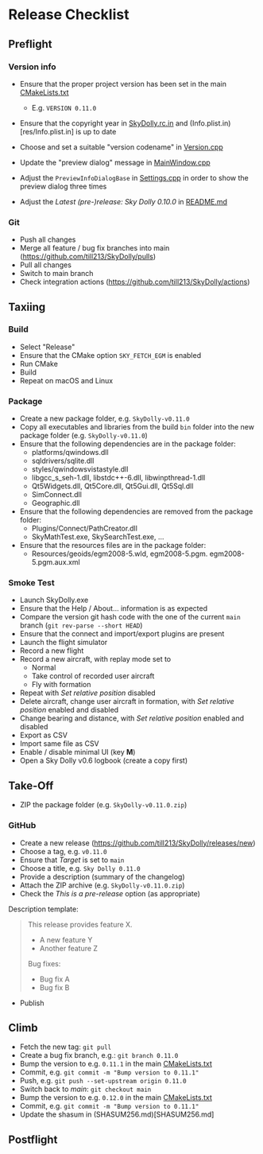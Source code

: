
# Release Checklist

## Preflight
### Version info
- Ensure that the proper project version has been set in the main [CMakeLists.txt](CMakeLists.txt)
  * E.g. `VERSION 0.11.0`
- Ensure that the copyright year in [SkyDolly.rc.in](res/SkyDolly.rc.in) and (Info.plist.in)[res/Info.plist.in] is up to date

- Choose and set a suitable "version codename" in [Version.cpp](src/Kernel/src/Version.cpp)
- Update the "preview dialog" message in [MainWindow.cpp](src/UserInterface/src/MainWindow.cpp)
- Adjust the `PreviewInfoDialogBase` in [Settings.cpp](src/Kernel/src/Settings.cpp) in order to show the preview dialog three times
- Adjust the _Latest (pre-)release: Sky Dolly 0.10.0_ in [README.md](README.md)

### Git
- Push all changes
- Merge all feature / bug fix branches into main  (https://github.com/till213/SkyDolly/pulls)
- Pull all changes
- Switch to main branch
- Check integration actions (https://github.com/till213/SkyDolly/actions)

## Taxiing
### Build
- Select "Release"
- Ensure that the CMake option `SKY_FETCH_EGM` is enabled
- Run CMake
- Build
- Repeat on macOS and Linux

### Package
- Create a new package folder, e.g. `SkyDolly-v0.11.0`
- Copy all executables and libraries from the build `bin` folder into the new package folder (e.g. `SkyDolly-v0.11.0`)
- Ensure that the following dependencies are in the package folder:
  * platforms/qwindows.dll
  * sqldrivers/sqlite.dll
  * styles/qwindowsvistastyle.dll
  * libgcc_s_seh-1.dll, libstdc++-6.dll, libwinpthread-1.dll
  * Qt5Widgets.dll, Qt5Core.dll, Qt5Gui.dll, Qt5Sql.dll
  * SimConnect.dll
  * Geographic.dll
- Ensure that the following dependencies are removed from the package folder:
  * Plugins/Connect/PathCreator.dll
  * SkyMathTest.exe, SkySearchTest.exe, ...
- Ensure that the resources files are in the package folder:
  * Resources/geoids/egm2008-5.wld, egm2008-5.pgm. egm2008-5.pgm.aux.xml

### Smoke Test
- Launch SkyDolly.exe
- Ensure that the Help / About... information is as expected
- Compare the version git hash code with the one of the current `main` branch (`git rev-parse --short HEAD`)
- Ensure that the connect and import/export plugins are present
- Launch the flight simulator
- Record a new flight
- Record a new aircraft, with replay mode set to
  * Normal
  * Take control of recorded user aircraft
  * Fly with formation
- Repeat with _Set relative position_ disabled
- Delete aircraft, change user aircraft in formation, with  _Set relative position_ enabled and disabled
- Change bearing and distance, with  _Set relative position_ enabled and disabled
- Export as CSV
- Import same file as CSV
- Enable / disable minimal UI (key **M**)
- Open a Sky Dolly v0.6 logbook (create a copy first)

## Take-Off
- ZIP the package folder (e.g. `SkyDolly-v0.11.0.zip`)

### GitHub
- Create a new release (https://github.com/till213/SkyDolly/releases/new)
- Choose a tag, e.g. `v0.11.0`
- Ensure that _Target_ is set to `main`
- Choose a title, e.g. `Sky Dolly 0.11.0`
- Provide a description (summary of the changelog)
- Attach the ZIP archive (e.g. `SkyDolly-v0.11.0.zip`)
- Check the _This is a pre-release_ option (as appropriate)

Description template:

> This release provides feature X.
> * A new feature Y
> * Another feature Z
>
> Bug fixes:
> * Bug fix A
> * Bug fix B

- Publish

## Climb
- Fetch the new tag: `git pull`
- Create a bug fix branch, e.g.: `git branch 0.11.0`
- Bump the version to e.g. `0.11.1` in the main [CMakeLists.txt](CMakeLists.txt)
- Commit, e.g. `git commit -m "Bump version to 0.11.1"`
- Push, e.g. `git push --set-upstream origin 0.11.0`
- Switch back to _main_: `git checkout main`
- Bump the version to e.g. `0.12.0` in the main [CMakeLists.txt](CMakeLists.txt)
- Commit, e.g. `git commit -m "Bump version to 0.11.1"`
- Update the shasum in (SHASUM256.md)[SHASUM256.md]

## Postflight

